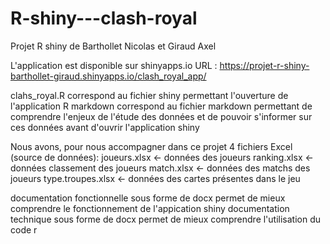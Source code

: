 # R-shiny---clash-royal
Projet R shiny de Barthollet Nicolas et Giraud Axel

L'application est disponible sur shinyapps.io
URL : https://projet-r-shiny-barthollet-giraud.shinyapps.io/clash_royal_app/

clahs_royal.R  correspond au fichier shiny permettant l'ouverture de l'application
R markdown correspond au fichier markdown permettant de comprendre l'enjeux de l'étude des données et de pouvoir s'informer sur ces données avant d'ouvrir l'application shiny

Nous avons, pour nous accompagner dans ce projet 4 fichiers Excel (source de données):
  joueurs.xlsx <- données des joueurs
  ranking.xlsx <- données classement des joueurs
  match.xlsx   <- données des matchs des joueurs
  type.troupes.xlsx <- données des cartes présentes dans le jeu

documentation fonctionnelle sous forme de docx permet de mieux comprendre le fonctionnement de l'appication shiny
documentation technique sous forme de docx permet de mieux comprendre l'utilisation du code r
